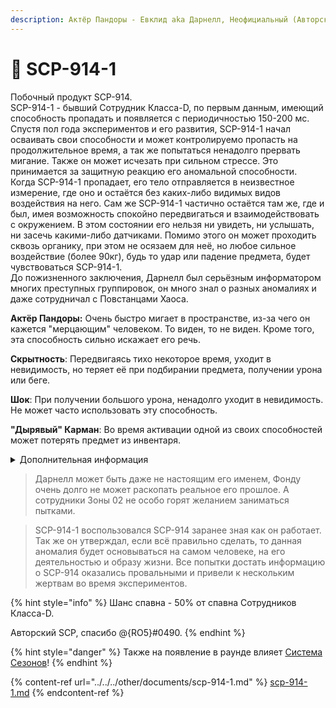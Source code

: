 ```yaml
---
description: Актёр Пандоры - Евклид aka Дарнелл, Неофициальный (Авторский)
---
```


# 🤯 SCP-914-1

Побочный продукт SCP-914.\
SCP-914-1 - бывший Сотрудник Класса-D, по первым данным, имеющий способность пропадать и появляется с периодичностью 150-200 мс.\
Спустя пол года экспериментов и его развития, SCP-914-1 начал осваивать свои способности и может контролируемо пропасть на продолжительное время, а так же попытаться ненадолго прервать мигание. Также он может исчезать при сильном стрессе. Это принимается за защитную реакцию его аномальной способности.\
Когда SCP-914-1 пропадает, его тело отправляется в неизвестное измерение, где оно и остаётся без каких-либо видимых видов воздействия на него. Сам же SCP-914-1 частично остаётся там же, где и был, имея возможность спокойно передвигаться и взаимодействовать с окружением. В этом состоянии его нельзя ни увидеть, ни услышать, ни засечь какими-либо датчиками. Помимо этого он может проходить сквозь органику, при этом не осязаем для неё, но любое сильное воздействие (более 90кг), будь то удар или падение предмета, будет чувствоваться SCP-914-1.\
До пожизненного заключения, Дарнелл был серьёзным информатором многих преступных группировок, он много знал о разных аномалиях и даже сотрудничал с Повстанцами Хаоса.

**Актёр Пандоры:** Очень быстро мигает в пространстве, из-за чего он кажется "мерцающим" человеком. То виден, то не виден. Кроме того, эта способность сильно искажает его речь.

**Скрытность**: Передвигаясь тихо некоторое время, уходит в невидимость, но теряет её при подбирании предмета, получении урона или беге.

**Шок**: При получении большого урона, ненадолго уходит в невидимость. Не может часто использовать эту способность.

**"Дырявый" Карман**: Во время активации одной из своих способностей может потерять предмет из инвентаря.

<details>

<summary>Дополнительная информация</summary>

* **Класс**: Сотрудник Класса-D
* **Оружие**: Отсутствует
* **Уровень доступа**: Отсутствует
* **Броня**: Отсутствует
* **Особое снаряжение**: Отсутствует

</details>

> Дарнелл может быть даже не настоящим его именем, Фонду очень долго не может раскопать реальное его прошлое. А сотрудники Зоны 02 не особо горят желанием заниматься пытками.

> SCP-914-1 воспользовался SCP-914 заранее зная как он работает. Так же он утверждал, если всё правильно сделать, то данная аномалия будет основываться на самом человеке, на его деятельностью и образу жизни. Все попытки достать информацию о SCP-914 оказались провальными и привели к нескольким жертвам во время экспериментов.

{% hint style="info" %}
Шанс спавна - 50% от спавна Сотрудников Класса-D.

Авторский SCP, спасибо @{RO5}#0490.
{% endhint %}

{% hint style="danger" %}
Также на появление в раунде влияет [Система Сезонов](../../server-systems/seasons-system.md)!
{% endhint %}

{% content-ref url="../../../other/documents/scp-914-1.md" %}
[scp-914-1.md](../../../other/documents/scp-914-1.md)
{% endcontent-ref %}
